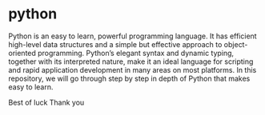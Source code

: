 # python
Python is an easy to learn, powerful programming language. It has efficient high-level data structures and a simple but effective approach to object-oriented programming. Python’s elegant syntax and dynamic typing, together with its interpreted nature, make it an ideal language for scripting and rapid application development in many areas on most platforms.
In this repository, we will go through step by step in depth of Python that makes easy to learn.

Best of luck
Thank you
